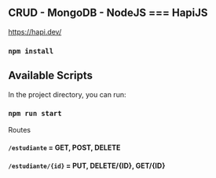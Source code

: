 ## CRUD - MongoDB - NodeJS === HapiJS

https://hapi.dev/

### `npm install`

## Available Scripts

In the project directory, you can run:

### `npm run start`

Routes

#### `/estudiante` = GET, POST, DELETE

#### `/estudiante/{id}` = PUT, DELETE/{ID}, GET/{ID}
